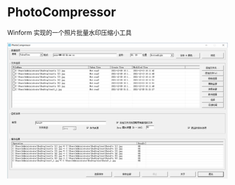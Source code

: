 # PhotoCompressor
Winform 实现的一个照片批量水印压缩小工具

<img src="https://github.com/dorisoy/PhotoCompressor/blob/main/AEJ7XPMID2EIV8HF%25RVZVCT.png?raw=true" />
